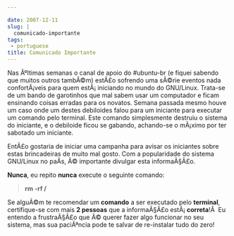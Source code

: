 ```yaml
---

date: 2007-12-11
slug: |
  comunicado-importante
tags:
 - portuguese
title: Comunicado Importante
---
```


Nas Ãºltimas semanas o canal de apoio do \#ubuntu-br (e fiquei sabendo
que muitos outros tambÃ©m) estÃ£o sofrendo uma sÃ©rie eventos nada
confortÃ¡veis para quem estÃ¡ iniciando no mundo do GNU/Linux. Trata-se
de um bando de garotinhos que mal sabem usar um computador e ficam
ensinando coisas erradas para os novatos. Semana passada mesmo houve um
caso onde um destes debiloides falou para um iniciante para executar um
comando pelo terminal. Este comando simplesmente destruiu o sistema do
iniciante, e o debiloide ficou se gabando, achando-se o mÃ¡ximo por ter
sabotado um iniciante.

EntÃ£o gostaria de iniciar uma campanha para avisar os iniciantes sobre
estas brincadeiras de muito mal gosto. Com a popularidade do sistema
GNU/Linux no paÃ­s, Ã© importante divulgar esta informaÃ§Ã£o.

**Nunca**, eu repito **nunca** execute o seguinte comando:

> **rm -rf /**

Se alguÃ©m te recomendar um **comando** a ser executado pelo
**terminal**, certifique-se com mais **2 pessoas** que a informaÃ§Ã£o
estÃ¡ **correta**!Â  Eu entendo a frustraÃ§Ã£o que Ã© querer fazer algo
funcionar no seu sistema, mas sua paciÃªncia pode te salvar de
re-instalar tudo do zero!

